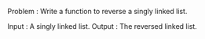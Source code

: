 Problem : Write a function to reverse a singly linked list.

Input   : A singly linked list.
Output  : The reversed linked list.